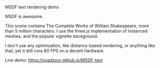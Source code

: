 MSDF text rendering demo

MSDF is awesome.

This scene contains The Complete Works of William Shakespeare, more than 5 million characters.
I use the three.js implementation of instanced meshes, and the popular vignette background.

I don't use any optimization, like distance-based rendering, or anything like that, yet it still runs 60 FPS on a decent hardware.

Live demo: https://soadzoor.github.io/MSDF-text
